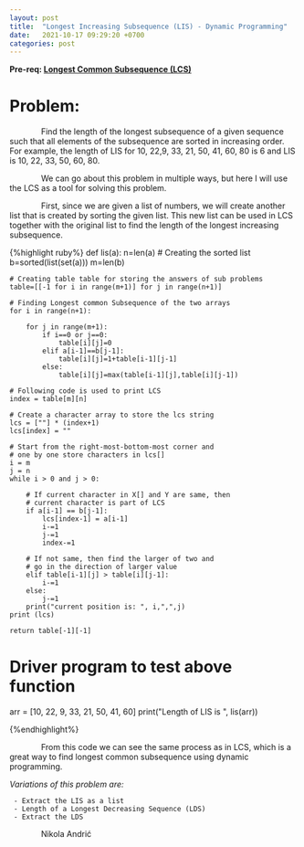 ```yaml
---
layout: post
title:  "Longest Increasing Subsequence (LIS) - Dynamic Programming"
date:   2021-10-17 09:29:20 +0700
categories: post
---
```

 **Pre-req: [Longest Common Subsequence (LCS)](https://nikolaandro.github.io/longest-common-subsequence-dynamic-programming/)**
 
# Problem:

 &nbsp;&nbsp;&nbsp;&nbsp;&nbsp;&nbsp;&nbsp;&nbsp;&nbsp;&nbsp;&nbsp;&nbsp;&nbsp;
 Find the length of the longest subsequence of a given sequence such that all elements of the subsequence are sorted in increasing order. For example, the length of LIS for 10, 22,9, 33, 21, 50, 41, 60, 80 is 6 and LIS is 10, 22, 33, 50, 60, 80.

 &nbsp;&nbsp;&nbsp;&nbsp;&nbsp;&nbsp;&nbsp;&nbsp;&nbsp;&nbsp;&nbsp;&nbsp;&nbsp;
 We can go about this problem in multiple ways, but here I will use the LCS as a tool for solving this problem. 
 
 &nbsp;&nbsp;&nbsp;&nbsp;&nbsp;&nbsp;&nbsp;&nbsp;&nbsp;&nbsp;&nbsp;&nbsp;&nbsp;
 First, since we are given a list of numbers, we will create another list that is created by sorting the given list. This new list can be used in LCS together with the original list to find the length of the longest increasing subsequence.
 
 {%highlight ruby%}
def lis(a):
    n=len(a)
    # Creating the sorted list
    b=sorted(list(set(a)))
    m=len(b)
     
     
    # Creating table table for storing the answers of sub problems
    table=[[-1 for i in range(m+1)] for j in range(n+1)]
     
    # Finding Longest common Subsequence of the two arrays
    for i in range(n+1):
             
        for j in range(m+1):
            if i==0 or j==0:
                table[i][j]=0
            elif a[i-1]==b[j-1]:
                table[i][j]=1+table[i-1][j-1]
            else:
                table[i][j]=max(table[i-1][j],table[i][j-1])
    
    # Following code is used to print LCS
    index = table[m][n]
  
    # Create a character array to store the lcs string
    lcs = [""] * (index+1)
    lcs[index] = ""
  
    # Start from the right-most-bottom-most corner and
    # one by one store characters in lcs[]
    i = m
    j = n
    while i > 0 and j > 0:
  
        # If current character in X[] and Y are same, then
        # current character is part of LCS
        if a[i-1] == b[j-1]:
            lcs[index-1] = a[i-1]
            i-=1
            j-=1
            index-=1
  
        # If not same, then find the larger of two and
        # go in the direction of larger value
        elif table[i-1][j] > table[i][j-1]:
            i-=1
        else:
            j-=1
        print("current position is: ", i,",",j)
    print (lcs)
    
    return table[-1][-1]
     
# Driver program to test above function
arr = [10, 22, 9, 33, 21, 50, 41, 60]
print("Length of LIS is ", lis(arr))

{%endhighlight%}

 &nbsp;&nbsp;&nbsp;&nbsp;&nbsp;&nbsp;&nbsp;&nbsp;&nbsp;&nbsp;&nbsp;&nbsp;&nbsp;
 From this code we can see the same process as in LCS, which is a great way to find longest common subsequence using dynamic programming.
 
 *Variations of this problem are:*
     
     - Extract the LIS as a list
     - Length of a Longest Decreasing Sequence (LDS)
     - Extract the LDS
     
 &nbsp;&nbsp;&nbsp;&nbsp;&nbsp;&nbsp;&nbsp;&nbsp;&nbsp;&nbsp;&nbsp;&nbsp;&nbsp;
 Nikola Andrić

 
